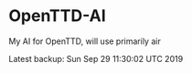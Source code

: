 # OpenTTD-AI
My AI for OpenTTD, will use primarily air

Latest backup: Sun Sep 29 11:30:02 UTC 2019

